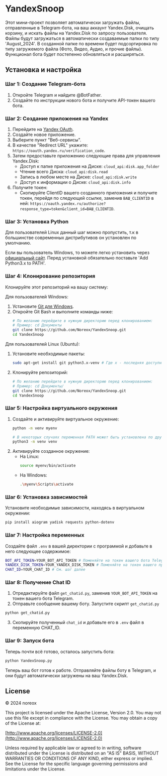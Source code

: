 # YandexSnoop 

Этот мини-проект позволяет автоматически загружать файлы, отправленные в Telegram-бота, на ваш аккаунт Yandex.Disk, очищать корзину, и искать файлы на Yandex.Disk по запросу пользователя. Файлы будут загружаться в автоматически создаваемые папки по типу 'August_2024'. В созданной папке по времени будет подсортировка по типу загружемого файла (Фото, Видео, Аудио, и прочие файлы). Функционал бота будет постепенно обновляться и расширяться.

## Установка и настройка

### Шаг 1: Создание Telegram-бота

1. Откройте Telegram и найдите @BotFather.
2. Создайте по инструкции нового бота и получите API-токен вашего бота.

### Шаг 2: Создание приложения на Yandex

1. Перейдите на [Yandex OAuth](https://oauth.yandex.ru/).
2. Создайте новое приложение.
3. Выберите пункт "Веб-сервисы".
4. В качестве "Redirect URL" укажите: `https://oauth.yandex.ru/verification_code`.
5. Затем предоставьте приложению следующие права для управления Yandex.Disk:
    - Доступ к папке приложения на Диске: `cloud_api:disk.app_folder`
    - Чтение всего Диска: `cloud_api:disk.read`
    - Запись в любом месте на Диске: `cloud_api:disk.write`
    - Доступ к информации о Диске: `cloud_api:disk.info`
6. Получите токен:
    - Скопируйте ClientID вашего созданного приложения и получите токен, перейдя по следующей ссылке, заменив `ВАШ_CLIENTID` в ней:
      `https://oauth.yandex.ru/authorize?response_type=token&client_id=ВАШ_CLIENTID`.

### Шаг 3: Установка Python

Для пользователей Linux данный шаг можно пропустить, т.к в большинстве современных дистрибутивов он установлен по умолчанию.

Если вы пользователь Windows, то можете легко установить через [официальный сайт](https://www.python.org/downloads/).
Перед установкой обязательно поставьте 'Add Python3.x to PATH'.

### Шаг 4: Клонирование репозитория

Клонируйте этот репозиторий на вашу систему:

Для пользователей Windows:
1. Установите [Git для Windows](https://gitforwindows.org/).
2. Откройте Git Bash и выполните команды ниже:
    ```bash
    # По желанию перейдите в нужную директорию перед клонированием:
    # Пример: cd Документы
    git clone https://github.com/Noreox/YandexSnoop.git
    cd YandexSnoop
    ```

Для пользователей Linux (Ubuntu):
1. Установите необходимые пакеты:
    ```bash
    sudo apt-get install git python3.x-venv # Где x - последняя доступная версия Python в вашей системе, например python3.8 и выше.
    ```
2. Клонируйте репозиторий:
    ```bash
    # По желанию перейдите в нужную директорию перед клонированием:
    # Пример: cd Документы/
    git clone https://github.com/Noreox/YandexSnoop.git
    cd YandexSnoop
    ```

### Шаг 5: Настройка виртуального окружения

1. Создайте и активируйте виртуальное окружение:
    ```bash
    python -m venv myenv

    # В некоторых случаях переменная PATH может быть установлена по другому, в таком случае пробуйте:
    python3 -m venv venv
    ```
2. Активируйте созданное окружение:
    - На Linux:
        ```bash
        source myenv/bin/activate
        ```
    - На Windows:
        ```bash
        .\myenv\Scripts\activate
        ```

### Шаг 6: Установка зависимостей

Установите необходимые зависимости, находясь в виртуальном окружении:
```bash
pip install aiogram yadisk requests python-dotenv
```

### Шаг 7: Настройка переменных
Создайте файл `.env` в вашей директории с программой и добавьте в него следующее содержимое:
```bash
BOT_API_TOKEN=YOUR_BOT_API_TOKEN # Поменяйте на токен вашего бота Telegram
YANDEX_DISK_TOKEN=YOUR_YANDEX_DISK_TOKEN # Поменяйте на токен вашего приложения Yandex
CHAT_ID=YOUR_CHAT_ID # См. шаг далее
```

### Шаг 8: Получение Chat ID
1. Отредактируйте файл `get_chatid.py`, заменив `YOUR_BOT_API_TOKEN` на токен вашего бота Telegram.
2. Отправьте сообщение вашему боту.
Запустите скрипт `get_chatid.py`
```bash
python get_chatid.py
```
3. Скопируйте полученный `chat_id` и добавьте его в `.env` файл в переменную CHAT_ID.

### Шаг 9: Запуск бота
Теперь почти всё готово, осталось запустить бота:
```bash
python YandexSnoop.py
```
Теперь ваш бот готов к работе. Отправляйте файлы боту в Telegram, и они будут автоматически загружены на ваш Yandex.Disk.

## License

© 2024 noreox

This project is licensed under the Apache License, Version 2.0. You may not use this file except in compliance with the License. You may obtain a copy of the License at:

[http://www.apache.org/licenses/LICENSE-2.0](http://www.apache.org/licenses/LICENSE-2.0)

Unless required by applicable law or agreed to in writing, software distributed under the License is distributed on an "AS IS" BASIS, WITHOUT WARRANTIES OR CONDITIONS OF ANY KIND, either express or implied. See the License for the specific language governing permissions and limitations under the License.
